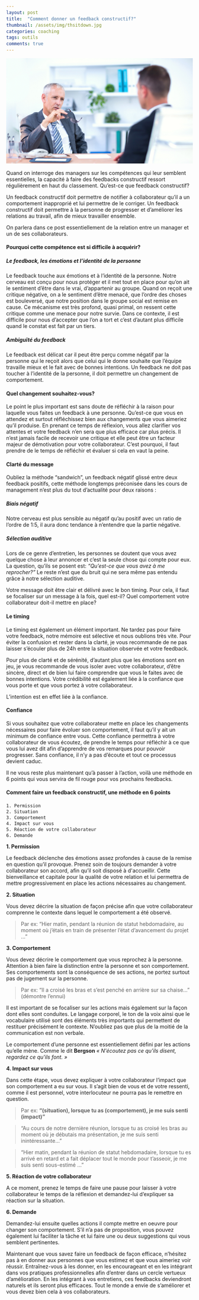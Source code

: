 ```yaml
---
layout: post
title:  "Comment donner un feedback constructif?"
thumbnail: /assets/img/thsitdown.jpg
categories: coaching
tags: outils
comments: true
---
```

![Convsersation](/assets/img/cconversation.jpg)

Quand on interroge des managers sur les compétences qui leur semblent essentielles, la capacité à faire des feedbacks constructif ressort régulièrement en haut du classement. Qu’est-ce que feedback constructif?

Un feedback constructif doit permettre de notifier à collaborateur qu’il a un comportement inapproprié et lui permettre de le corriger. Un feedback constructif doit permettre à la personne de progresser et d’améliorer les relations au travail, afin de mieux travailler ensemble.

On parlera dans ce post essentiellement de la relation entre un manager et un de ses collaborateurs.

#### Pourquoi cette compétence est si difficile à acquérir?

##### Le feedback, les émotions et l’identité de la personne
Le feedback touche aux émotions et à l’identité de la personne.
Notre cerveau est conçu pour nous protéger et il met tout en place pour qu’on ait le sentiment d’être dans le vrai, d’appartenir au groupe. Quand on reçoit une critique négative, on a le sentiment d’être menacé, que l’ordre des choses est bouleversé, que notre position dans le groupe social est remise en cause. Ce mécanisme est très profond, quasi primal, on ressent cette critique comme une menace pour notre survie. Dans ce contexte, il est difficile pour nous d’accepter que l’on a tort et c’est d’autant plus difficile quand le constat est fait par un tiers.

##### Ambiguïté du feedback
Le feedback est délicat car il peut être perçu comme négatif par la personne qui le reçoit alors que celui qui le donne souhaite que l’équipe travaille mieux et le fait avec de bonnes intentions.
Un feedback ne doit pas toucher à l’identité de la personne, il doit permettre un changement de comportement.

#### Quel changement souhaitez-vous?
Le point le plus important est sans doute de réfléchir à la raison pour laquelle vous faites un feedback à une personne. Qu’est-ce que vous en attendez et surtout réfléchissez bien aux changements que vous aimeriez qu’il produise. En prenant ce temps de réflexion, vous allez clarifier vos attentes et votre feedback n’en sera que plus efficace car plus précis. Il n’est jamais facile de recevoir une critique et elle peut être un facteur majeur de démotivation pour votre collaborateur. C’est pourquoi, il faut prendre de le temps de réfléchir et évaluer si cela en vaut la peine.

#### Clarté du message
Oubliez la méthode “sandwich”, un feedback négatif glissé entre deux feedback positifs, cette méthode longtemps préconisée dans les cours de management n’est plus du tout d’actualité pour deux raisons :

##### Biais négatif

Notre cerveau est plus sensible au négatif qu’au positif avec un ratio de l’ordre de 1:5, il aura donc tendance à n’entendre que la partie négative.

#####  Sélection auditive

Lors de ce genre d’entretien, les personnes se doutent que vous avez quelque chose à leur annoncer et c’est la seule chose qui compte pour eux. La question, qu’ils se posent est: *“Qu’est-ce que vous avez à me reprocher?”*
Le reste n’est que du bruit qui ne sera même pas entendu grâce à notre sélection auditive.

Votre message doit être clair et délivré avec le bon timing.
Pour cela, il faut se focaliser sur un message à la fois, quel est-il? Quel comportement votre collaborateur doit-il mettre en place?

#### Le timing

Le timing est également un élément important. Ne tardez pas pour faire votre feedback, notre mémoire est sélective et nous oublions très vite. Pour éviter la confusion et rester dans la clarté, je vous recommande de ne pas laisser s’écouler plus de 24h entre la situation observée et votre feedback.

Pour plus de clarté et de sérénité, d’autant plus que les émotions sont en jeu, je vous recommande de vous isoler avec votre collaborateur, d’être sincère, direct et de bien lui faire comprendre que vous le faites avec de bonnes intentions. Votre crédibilité est également liée à la confiance que vous porte et que vous portez à votre collaborateur.

L’intention est en effet liée à la confiance. 

#### Confiance
Si vous souhaitez que votre collaborateur mette en place les changements nécessaires pour faire évoluer son comportement, il faut qu’il y ait un minimum de confiance entre vous.
Cette confiance permettra à votre collaborateur de vous écoutez, de prendre le temps pour réfléchir à ce que vous lui avez dit afin d’apprendre de vos remarques pour pouvoir progresser.
Sans confiance, il n’y a pas d’écoute et tout ce processus devient caduc.

Il ne vous reste plus maintenant qu’à passer à l’action, voilà une méthode en 6 points qui vous servira de fil rouge pour vos prochains feedbacks.

#### Comment faire un feedback constructif, une méthode en 6 points

    1. Permission
    2. Situation
    3. Comportement
    4. Impact sur vous
    5. Réaction de votre collaborateur
    6. Demande

**1. Permission**

Le feedback déclenche des émotions assez profondes à cause de la remise en question qu’il provoque. Prenez soin de toujours demander à votre collaborateur son accord, afin qu’il soit disposé à d'accueillir. Cette bienveillance et capitale pour la qualité de votre relation et lui permettra de mettre progressivement en place les actions nécessaires au changement. 

**2. Situation**

Vous devez décrire la situation de façon précise afin que votre collaborateur comprenne le contexte dans lequel le comportement a été observé.

> Par ex: “Hier matin, pendant la réunion de statut hebdomadaire, au moment où j’étais en train de présenter l’état d’avancement du projet  …”

**3. Comportement**

Vous devez décrire le comportement que vous reprochez à la personne. Attention à bien faire la distinction entre la personne et son comportement. Ses comportements sont la conséquence de ses actions, ne portez surtout pas de jugement sur la personne.

> Par ex: “Il a croisé les bras et s’est penché en arrière sur sa chaise...” (démontre l’ennui)

Il est important de se focaliser sur les actions mais également sur la façon dont elles sont conduites. Le langage corporel, le ton de la voix ainsi que le vocabulaire utilisé sont des éléments très importants qui permettent de restituer précisément le contexte. N’oubliez pas que plus de la moitié de la communication est non verbale.

Le comportement d’une personne est essentiellement défini par les actions qu’elle mène.
Comme le dit **Bergson** *« N'écoutez pas ce qu'ils disent, regardez ce qu'ils font. »*

**4. Impact sur vous**

Dans cette étape, vous devez expliquer à votre collaborateur l’impact que son comportement a eu sur vous. Il s’agit bien de vous et de votre ressenti, comme il est personnel, votre interlocuteur ne pourra pas le remettre en question.

> Par ex: **“(situation), lorsque tu as (comportement), je me suis senti (impact)”**

> “Au cours de notre dernière réunion, lorsque tu as croisé les bras au moment où je débutais ma présentation, je me suis senti inintéressante…”

> “Hier matin, pendant la réunion de statut hebdomadaire, lorsque tu es arrivé en retard et a fait déplacer tout le monde pour t’asseoir, je me suis senti sous-estimé …”

**5. Réaction de votre collaborateur**

A ce moment, prenez le temps de faire une pause pour laisser à votre collaborateur le temps de la réflexion et demandez-lui d’expliquer sa réaction sur la situation.

**6. Demande**

Demandez-lui ensuite quelles actions il compte mettre en oeuvre pour changer son comportement. S’il n’a pas de proposition, vous pouvez également lui faciliter la tâche et lui faire une ou deux suggestions qui vous semblent pertinentes.


Maintenant que vous savez faire un feedback de façon efficace, n’hésitez pas à en donner aux personnes que vous estimez et que vous aimeriez voir réussir. Entraînez-vous à les donner, en les encourageant et en les intégrant dans vos pratiques professionnelles afin d’entrer dans un cercle vertueux d’amélioration. En les intégrant à vos entretiens, ces feedbacks deviendront naturels et ils seront plus efficaces.
Tout le monde a envie de s’améliorer et vous devez bien cela à vos collaborateurs.
